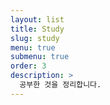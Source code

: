 ```yaml
---
layout: list
title: Study
slug: study
menu: true
submenu: true
order: 3
description: >
  공부한 것을 정리합니다.
---
```


